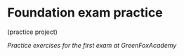 # Foundation exam practice

(practice project)

*Practice exercises for the first exam at GreenFoxAcademy*

